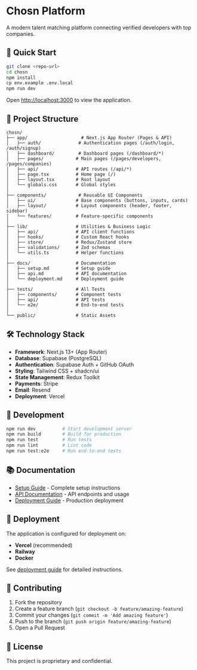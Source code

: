 # Chosn Platform

A modern talent matching platform connecting verified developers with top companies.

## 🚀 Quick Start

```bash
git clone <repo-url>
cd chosn
npm install
cp env.example .env.local
npm run dev
```

Open [http://localhost:3000](http://localhost:3000) to view the application.

## 📁 Project Structure

```
chosn/
├── app/                    # Next.js App Router (Pages & API)
│   ├── auth/              # Authentication pages (/auth/login, /auth/signup)
│   ├── dashboard/         # Dashboard pages (/dashboard/*)
│   ├── pages/            # Main pages (/pages/developers, /pages/companies)
│   ├── api/              # API routes (/api/*)
│   ├── page.tsx          # Home page (/)
│   ├── layout.tsx        # Root layout
│   └── globals.css       # Global styles
│
├── components/            # Reusable UI Components
│   ├── ui/               # Base components (buttons, inputs, cards)
│   ├── layout/           # Layout components (header, footer, sidebar)
│   └── features/         # Feature-specific components
│
├── lib/                  # Utilities & Business Logic
│   ├── api/              # API client functions
│   ├── hooks/            # Custom React hooks
│   ├── store/            # Redux/Zustand store
│   ├── validations/      # Zod schemas
│   └── utils.ts          # Helper functions
│
├── docs/                 # Documentation
│   ├── setup.md          # Setup guide
│   ├── api.md            # API documentation
│   └── deployment.md     # Deployment guide
│
├── tests/                # All Tests
│   ├── components/       # Component tests
│   ├── api/              # API tests
│   └── e2e/              # End-to-end tests
│
└── public/               # Static Assets
```

## 🛠️ Technology Stack

- **Framework**: Next.js 13+ (App Router)
- **Database**: Supabase (PostgreSQL)
- **Authentication**: Supabase Auth + GitHub OAuth
- **Styling**: Tailwind CSS + shadcn/ui
- **State Management**: Redux Toolkit
- **Payments**: Stripe
- **Email**: Resend
- **Deployment**: Vercel

## 🔧 Development

```bash
npm run dev          # Start development server
npm run build        # Build for production
npm run test         # Run tests
npm run lint         # Lint code
npm run test:e2e     # Run end-to-end tests
```

## 📚 Documentation

- [Setup Guide](./docs/setup.md) - Complete setup instructions
- [API Documentation](./docs/api.md) - API endpoints and usage
- [Deployment Guide](./docs/deployment.md) - Production deployment

## 🚢 Deployment

The application is configured for deployment on:
- **Vercel** (recommended)
- **Railway**
- **Docker**

See [deployment guide](./docs/deployment.md) for detailed instructions.

## 🤝 Contributing

1. Fork the repository
2. Create a feature branch (`git checkout -b feature/amazing-feature`)
3. Commit your changes (`git commit -m 'Add amazing feature'`)
4. Push to the branch (`git push origin feature/amazing-feature`)
5. Open a Pull Request

## 📝 License

This project is proprietary and confidential.